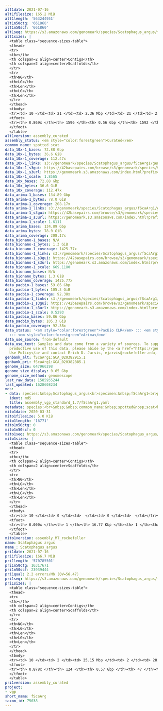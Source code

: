 ```yaml
---
alt1date: 2021-07-16
alt1filesize: 165.2 MiB
alt1length: '563244951'
alt1n50ctg: '661860'
alt1n50scf: '661860'
alt1seq: https://s3.amazonaws.com/genomeark/species/Scatophagus_argus/fScaArg1/assembly_curated/fScaArg1.alt.cur.20210716.fasta.gz
alt1sizes: |
  <table class="sequence-sizes-table">
  <thead>
  <tr>
  <th></th>
  <th colspan=2 align=center>Contigs</th>
  <th colspan=2 align=center>Scaffolds</th>
  </tr>
  <tr>
  <th>NG</th>
  <th>LG</th>
  <th>Len</th>
  <th>LG</th>
  <th>Len</th>
  </tr>
  </thead>
  <tbody>
  <tr><td> 10 </td><td> 21 </td><td> 2.36 Mbp </td><td> 21 </td><td> 2.36 Mbp </td></tr><tr><td> 20 </td><td> 54 </td><td> 1.73 Mbp </td><td> 54 </td><td> 1.73 Mbp </td></tr><tr><td> 30 </td><td> 96 </td><td> 1.34 Mbp </td><td> 96 </td><td> 1.34 Mbp </td></tr><tr><td> 40 </td><td> 154 </td><td> 0.94 Mbp </td><td> 154 </td><td> 0.94 Mbp </td></tr><tr style="background-color:#cccccc;"><td> 50 </td><td> 236 </td><td> 0.66 Mbp </td><td> 236 </td><td> 0.66 Mbp </td></tr><tr><td> 60 </td><td> 356 </td><td> 443.95 Kbp </td><td> 356 </td><td> 443.95 Kbp </td></tr><tr><td> 70 </td><td> 547 </td><td> 255.09 Kbp </td><td> 547 </td><td> 255.09 Kbp </td></tr><tr><td> 80 </td><td> 917 </td><td> 121.26 Kbp </td><td> 917 </td><td> 121.26 Kbp </td></tr><tr><td> 90 </td><td> 0 </td><td>  </td><td> 0 </td><td>  </td></tr><tr><td> 100 </td><td> 0 </td><td>  </td><td> 0 </td><td>  </td></tr></tbody>
  <tfoot>
  <tr><th> 0.869x </th><th> 1596 </th><th> 0.56 Gbp </th><th> 1592 </th><th> 0.56 Gbp </th></tr>
  </tfoot>
  </table>
alt1version: assembly_curated
assembly_status: <em style="color:forestgreen">Curated</em>
common_name: spotted scat
data_10x-1_bases: 72.88 Gbp
data_10x-1_bytes: 36.6 GiB
data_10x-1_coverage: 112.47x
data_10x-1_links: s3://genomeark/species/Scatophagus_argus/fScaArg1/genomic_data/10x/<br>
data_10x-1_s3gui: https://42basepairs.com/browse/s3/genomeark/species/Scatophagus_argus/fScaArg1/genomic_data/10x/
data_10x-1_s3url: https://genomeark.s3.amazonaws.com/index.html?prefix=species/Scatophagus_argus/fScaArg1/genomic_data/10x/
data_10x-1_scale: 1.8565
data_10x_bases: 72.88 Gbp
data_10x_bytes: 36.6 GiB
data_10x_coverage: 112.47x
data_arima-1_bases: 134.89 Gbp
data_arima-1_bytes: 78.0 GiB
data_arima-1_coverage: 208.17x
data_arima-1_links: s3://genomeark/species/Scatophagus_argus/fScaArg1/genomic_data/arima/<br>
data_arima-1_s3gui: https://42basepairs.com/browse/s3/genomeark/species/Scatophagus_argus/fScaArg1/genomic_data/arima/
data_arima-1_s3url: https://genomeark.s3.amazonaws.com/index.html?prefix=species/Scatophagus_argus/fScaArg1/genomic_data/arima/
data_arima-1_scale: 1.6111
data_arima_bases: 134.89 Gbp
data_arima_bytes: 78.0 GiB
data_arima_coverage: 208.17x
data_bionano-1_bases: N/A
data_bionano-1_bytes: 1.3 GiB
data_bionano-1_coverage: 1425.77x
data_bionano-1_links: s3://genomeark/species/Scatophagus_argus/fScaArg1/genomic_data/bionano/<br>
data_bionano-1_s3gui: https://42basepairs.com/browse/s3/genomeark/species/Scatophagus_argus/fScaArg1/genomic_data/bionano/
data_bionano-1_s3url: https://genomeark.s3.amazonaws.com/index.html?prefix=species/Scatophagus_argus/fScaArg1/genomic_data/bionano/
data_bionano-1_scale: 669.1180
data_bionano_bases: N/A
data_bionano_bytes: 1.3 GiB
data_bionano_coverage: 1425.77x
data_pacbio-1_bases: 59.86 Gbp
data_pacbio-1_bytes: 105.3 GiB
data_pacbio-1_coverage: 92.38x
data_pacbio-1_links: s3://genomeark/species/Scatophagus_argus/fScaArg1/genomic_data/pacbio/<br>
data_pacbio-1_s3gui: https://42basepairs.com/browse/s3/genomeark/species/Scatophagus_argus/fScaArg1/genomic_data/pacbio/
data_pacbio-1_s3url: https://genomeark.s3.amazonaws.com/index.html?prefix=species/Scatophagus_argus/fScaArg1/genomic_data/pacbio/
data_pacbio-1_scale: 0.5293
data_pacbio_bases: 59.86 Gbp
data_pacbio_bytes: 105.3 GiB
data_pacbio_coverage: 92.38x
data_status: '<em style="color:forestgreen">PacBio CLR</em> ::: <em style="color:forestgreen">10x</em>
  ::: <em style="color:forestgreen">Arima</em>'
data_use_source: from-default
data_use_text: Samples and data come from a variety of sources. To support fair and
  productive use of this data, please abide by the <a href="https://genome10k.soe.ucsc.edu/data-use-policies/">Data
  Use Policy</a> and contact Erich D. Jarvis, ejarvis@rockefeller.edu, with any questions.
genbank_alt: fScaArg1:GCA_020382915.1
genbank_pri: fScaArg1:GCA_020382885.1
genome_size: 647966298
genome_size_display: 0.65 Gbp
genome_size_method: genomescope
last_raw_data: 1585955244
last_updated: 1628608234
mds:
- data: species:&nbsp;Scatophagus_argus<br>specimen:&nbsp;fScaArg1<br>projects:<br>&nbsp;-&nbsp;vgp<br>pri:&nbsp;s3://genomeark/species/Scatophagus_argus/fScaArg1/assembly_vgp_standard_1.7/fScaArg1.pri.20210531.fa.gz<br>alt:&nbsp;s3://genomeark/species/Scatophagus_argus/fScaArg1/assembly_vgp_standard_1.7/fScaArg1.alt.20210531.fa.gz<br>mito:&nbsp;s3://genomeark/species/Scatophagus_argus/fScaArg1/Scatophagus_argus/fScaArg1/assembly_MT_rockefeller/fScaArg1.MT.20200331.fasta.gz<br>pipeline:<br>&nbsp;-&nbsp;falcon-kit&nbsp;(v1.3.0)<br>&nbsp;-&nbsp;falcon-unzip&nbsp;(v1.2.0)<br>&nbsp;-&nbsp;purge_dups&nbsp;(v1.2.3)<br>&nbsp;-&nbsp;scaff10x&nbsp;(v4.2)<br>&nbsp;-&nbsp;bionano_solve&nbsp;(Solve3.5_12162019)<br>&nbsp;-&nbsp;salsa&nbsp;(v2.2)<br>&nbsp;-&nbsp;longranger&nbsp;(v2.2.2)<br>&nbsp;-&nbsp;pbmm2&nbsp;(v1.4.0)<br>&nbsp;-&nbsp;gcpp&nbsp;(v1.0.0-1807624)<br>&nbsp;-&nbsp;bcftools&nbsp;(v1.12-21-ga865a16)<br>&nbsp;-&nbsp;merfin&nbsp;(09c026d)<br>&nbsp;-&nbsp;deepvariant&nbsp;(v1.1.0)<br>
  ident: md5
  title: assembly_vgp_standard_1.7/fScaArg1.yaml
metadata: species:<br>&nbsp;&nbsp;common_name:&nbsp;spotted&nbsp;scat<br>&nbsp;&nbsp;family:<br>&nbsp;&nbsp;&nbsp;&nbsp;name:&nbsp;Scatophagidae<br>&nbsp;&nbsp;genome_size:&nbsp;647966298<br>&nbsp;&nbsp;genome_size_method:&nbsp;genomescope<br>&nbsp;&nbsp;individuals:<br>&nbsp;&nbsp;-&nbsp;short_name:&nbsp;fScaArg1<br>&nbsp;&nbsp;name:&nbsp;Scatophagus&nbsp;argus<br>&nbsp;&nbsp;order:<br>&nbsp;&nbsp;&nbsp;&nbsp;name:&nbsp;Perciformes<br>&nbsp;&nbsp;short_name:&nbsp;fScaArg<br>&nbsp;&nbsp;taxon_id:&nbsp;75038<br>&nbsp;&nbsp;project:&nbsp;[&nbsp;vgp&nbsp;]<br>
mito1date: 2020-03-31
mito1filesize: 5.0 KiB
mito1length: '16771'
mito1n50ctg: 0
mito1n50scf: 0
mito1seq: https://s3.amazonaws.com/genomeark/species/Scatophagus_argus/fScaArg1/assembly_MT_rockefeller/fScaArg1.MT.20200331.fasta.gz
mito1sizes: |
  <table class="sequence-sizes-table">
  <thead>
  <tr>
  <th></th>
  <th colspan=2 align=center>Contigs</th>
  <th colspan=2 align=center>Scaffolds</th>
  </tr>
  <tr>
  <th>NG</th>
  <th>LG</th>
  <th>Len</th>
  <th>LG</th>
  <th>Len</th>
  </tr>
  </thead>
  <tbody>
  <tr><td> 10 </td><td> 0 </td><td>  </td><td> 0 </td><td>  </td></tr><tr><td> 20 </td><td> 0 </td><td>  </td><td> 0 </td><td>  </td></tr><tr><td> 30 </td><td> 0 </td><td>  </td><td> 0 </td><td>  </td></tr><tr><td> 40 </td><td> 0 </td><td>  </td><td> 0 </td><td>  </td></tr><tr style="background-color:#cccccc;"><td> 50 </td><td> 0 </td><td style="background-color:#ff8888;">  </td><td> 0 </td><td style="background-color:#ff8888;">  </td></tr><tr><td> 60 </td><td> 0 </td><td>  </td><td> 0 </td><td>  </td></tr><tr><td> 70 </td><td> 0 </td><td>  </td><td> 0 </td><td>  </td></tr><tr><td> 80 </td><td> 0 </td><td>  </td><td> 0 </td><td>  </td></tr><tr><td> 90 </td><td> 0 </td><td>  </td><td> 0 </td><td>  </td></tr><tr><td> 100 </td><td> 0 </td><td>  </td><td> 0 </td><td>  </td></tr></tbody>
  <tfoot>
  <tr><th> 0.000x </th><th> 1 </th><th> 16.77 Kbp </th><th> 1 </th><th> 16.77 Kbp </th></tr>
  </tfoot>
  </table>
mito1version: assembly_MT_rockefeller
name: Scatophagus argus
name_: Scatophagus_argus
pri1date: 2021-07-16
pri1filesize: 166.7 MiB
pri1length: '570785501'
pri1n50ctg: 16317671
pri1n50scf: 23939444
pri1qual: 2.2 errors/Mb (QV=56.47)
pri1seq: https://s3.amazonaws.com/genomeark/species/Scatophagus_argus/fScaArg1/assembly_curated/fScaArg1.pri.cur.20210716.fasta.gz
pri1sizes: |
  <table class="sequence-sizes-table">
  <thead>
  <tr>
  <th></th>
  <th colspan=2 align=center>Contigs</th>
  <th colspan=2 align=center>Scaffolds</th>
  </tr>
  <tr>
  <th>NG</th>
  <th>LG</th>
  <th>Len</th>
  <th>LG</th>
  <th>Len</th>
  </tr>
  </thead>
  <tbody>
  <tr><td> 10 </td><td> 2 </td><td> 25.15 Mbp </td><td> 2 </td><td> 28.10 Mbp </td></tr><tr><td> 20 </td><td> 5 </td><td> 21.80 Mbp </td><td> 4 </td><td> 27.51 Mbp </td></tr><tr><td> 30 </td><td> 8 </td><td> 19.67 Mbp </td><td> 6 </td><td> 26.94 Mbp </td></tr><tr><td> 40 </td><td> 11 </td><td> 19.03 Mbp </td><td> 9 </td><td> 24.45 Mbp </td></tr><tr style="background-color:#cccccc;"><td> 50 </td><td> 15 </td><td style="background-color:#88ff88;"> 16.32 Mbp </td><td> 12 </td><td style="background-color:#88ff88;"> 23.94 Mbp </td></tr><tr><td> 60 </td><td> 19 </td><td> 11.44 Mbp </td><td> 14 </td><td> 23.09 Mbp </td></tr><tr><td> 70 </td><td> 27 </td><td> 6.85 Mbp </td><td> 17 </td><td> 21.99 Mbp </td></tr><tr><td> 80 </td><td> 42 </td><td> 2.59 Mbp </td><td> 20 </td><td> 20.05 Mbp </td></tr><tr><td> 90 </td><td> 0 </td><td>  </td><td> 0 </td><td>  </td></tr><tr><td> 100 </td><td> 0 </td><td>  </td><td> 0 </td><td>  </td></tr></tbody>
  <tfoot>
  <tr><th> 0.878x </th><th> 124 </th><th> 0.57 Gbp </th><th> 47 </th><th> 0.57 Gbp </th></tr>
  </tfoot>
  </table>
pri1version: assembly_curated
project:
- vgp
short_name: fScaArg
taxon_id: 75038
---
```

